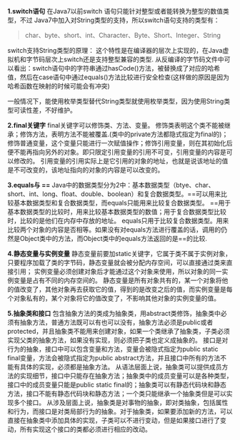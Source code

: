 **1.switch语句**
在Java7以前switch 语句只能针对整型或者能转换为整型的数值类型，不过
Java7中加入对String类型的支持，所以switch语句支持的类型有：
> char、byte、short、int、Character、Byte、Short、Integer、String

switch支持String类型的原理：
这个特性是在编译器的层次上实现的，在Java虚拟机和字节码层次上switch还是支持整型兼容的类型.
从反编译的字节码文件中可以看出：switch语句中的字符串通过hasCode()方法，被替换成了对应的哈希值，然后在case语句中通过equals()方法比较进行安全检查(这样做的原因是因为哈希函数在映射的时候可能会有冲突)

一般情况下，能使用枚举类型替代String类型就使用枚举类型，因为使用String类型可读性差，不好维护。

**2.final关键字**
final关键字可以修饰类、方法、变量。
修饰类表明这个类不能被继承；修饰方法，表明方法不能被覆盖.(类中的private方法都隐式指定为final的)；修饰普通变量，这个变量只能进行一次赋值操作；修饰引用变量，则在其初始化后便不能再指向另外的对象。即只限定引用变量的引用不可变，引用变量的内容是可以修改的。
引用变量的引用实际上是它引用的对象的地址，也就是说该地址的值是不可改变的，该地址指向的对象的内容是可以改变的。

**3.equals与 ==**
Java中的数据类型分为2中：基本数据类型（btye、char、short、int、long、float、double、boolean）和复合数据类型。==可以用来比较基本数据类型和复合数据类型，而equals只能用来比较复合数据类型。
==用于基本数据类型的比较时，用来比较基本数据类型的数值；用于复合数据类型比较时，比较的是他们在内存中存放的地址。
equals只用于比较复合数据类型。用来比较两个对象的内容是否相等。如果没有对equals方法进行覆盖的话，调用的仍然是Object类中的方法，而Object类中的equals方法返回的是==的比较.

**4.静态变量与实例变量**
静态变量前要加static关键字，它属于类不属于实例对象，只要程序加载了类的字节码，静态变量就会被分配内存空间，可以直接通过类来直接引用；
实例变量必须创建对象后才能通过这个对象来使用，所以对象的同一实例变量是占有不同的内存空间的。
静态变量是所有对象共有的，某一个对象将他的值改变了，其他对象再去获取它的值，得到的是改变之后的值，而实例变量是每个对象私有的，某个对象将它的值改变了，不影响其他对象的实例变量的值。

**5.抽象类和接口**
包含抽象方法的类成为抽象类，用abstract类修饰，抽象类中必须有抽象方法，普通方法既可以有也可以没有，抽象方法必须是public或者protected，并且抽象类不能用来创建对象，如果一个类继承了抽象类，子类必须实现父类的抽象方法，如果没有实现，则必须把子类也定义成抽象的。
接口是对行为的抽象，接口中可以包含变量和方法，变量会被隐式指定为public static final变量，方法会被隐式指定为public abstract方法，并且接口中所有的方法不能有具体的实现，必须都是抽象方法。
从语法层面上说，抽象类可以提供成员方法的实现细节，接口中只能存在抽象方法；抽象类中的成员变量可以是各种类型，接口中的成员变量只能是public static final的；抽象类可以有静态代码块和静态方法，接口不能有静态代码块和静态方法；一个类只能继承一个抽象类但是可以实现多个接口。
从涉及层面上说，抽象类是对事物的抽象，即对类抽象，包括属性和行为，而接口是对类局部行为的抽象。对于抽象类，如果要添加新的方法，可以直接在抽象类中添加具体的实现，子类可以不进行变动，但是如果接口进行了变动，所有实现这个接口的类都必须进行相应的改动。
